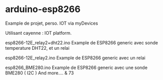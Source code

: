 # arduino-esp8266
Example de projet, perso.   IOT  via myDevices 

Utilisant cayenne : IOT platform.

esp8266-12E_relay2+dht22.ino	 Example de ESP8266 generic avec  sonde temperature DHT22, et un relai

esp8266-12E_relay2.ino         Example de ESP8266 generic  avec un relai

esp8266_BME280.ino             Example de ESP8266 generic  avec une sonde BME280 ( I2C )
And more....  & 73
